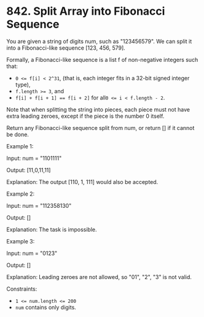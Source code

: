 # 842. Split Array into Fibonacci Sequence

You are given a string of digits num, such as "123456579". We can split it into a Fibonacci-like
sequence [123, 456, 579].

Formally, a Fibonacci-like sequence is a list f of non-negative integers such that:

- `0 <= f[i] < 2^31`, (that is, each integer fits in a 32-bit signed integer type),
- `f.length >= 3`, and
- `f[i] + f[i + 1] == f[i + 2]` for all`0 <= i < f.length - 2`.

Note that when splitting the string into pieces, each piece must not have extra leading zeroes, except if the piece is
the number 0 itself.

Return any Fibonacci-like sequence split from num, or return [] if it cannot be done.

Example 1:

Input: num = "1101111"

Output: [11,0,11,11]

Explanation: The output [110, 1, 111] would also be accepted.

Example 2:

Input: num = "112358130"

Output: []

Explanation: The task is impossible.

Example 3:

Input: num = "0123"

Output: []

Explanation: Leading zeroes are not allowed, so "01", "2", "3" is not valid.

Constraints:

- `1 <= num.length <= 200`
- `num` contains only digits.






